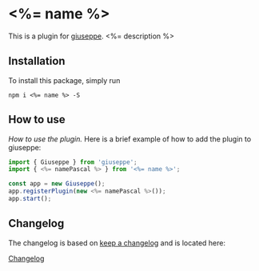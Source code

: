 # <%= name %>

This is a plugin for [giuseppe](http://giuseppe.smartive.ch).
<%= description %>

## Installation

To install this package, simply run

`npm i <%= name %> -S`

## How to use

*How to use the plugin.*
Here is a brief example of how to add the plugin to giuseppe:
```typescript
import { Giuseppe } from 'giuseppe';
import { <%= namePascal %> } from '<%= name %>';

const app = new Giuseppe();
app.registerPlugin(new <%= namePascal %>());
app.start();
```

## Changelog

The changelog is based on [keep a changelog](http://keepachangelog.com) and is located here:

[Changelog](CHANGELOG.md)
